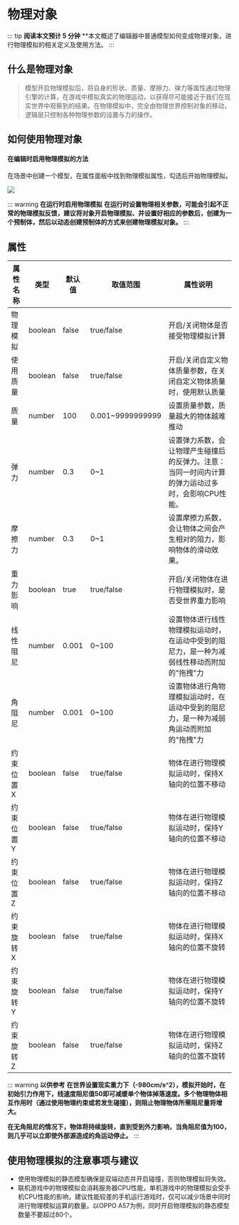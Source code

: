 # 物理对象

::: tip **阅读本文预计 5 分钟**
**本文概述了编辑器中普通模型如何变成物理对象，进行物理模拟的相关定义及使用方法。
:::

## 什么是物理对象

> 模型开启物理模拟后，将自身的形状、质量、摩擦力、弹力等属性通过物理引擎的计算，在游戏中模拟真实的物理运动，以获得尽可能接近于我们在现实世界中观察到的结果。在物理模拟中，完全由物理世界控制对象的移动，逻辑层只控制各种物理参数的设置与力的操作。

## 如何使用物理对象

#### 在编辑时启用物理模拟的方法

在场景中创建一个模型，在属性面板中找到物理模拟属性，勾选后开始物理模拟。

![](https://cdn.233xyx.com/1681900716717_927.png)


::: warning **在运行时启用物理模拟**
**在运行时设置物理相关参数，可能会引起不正常的物理模拟反馈，建议将对象开启物理模拟、并设置好相应的参数后，创建为一个预制体，然后以动态创建预制体的方式来创建物理模拟对象。**
:::


## 属性

| **属性名称** | **类型** | **默认值** | **取值范围** | **属性说明**                                                                                |
| -------------------- | ---------------- | ------------------ | -------------------- | --------------------------------------------------------------------------------------------------- |
| 物理模拟           | boolean        | false            | true/false         | 开启/关闭物体是否接受物理模拟计算                                                                 |
| 使用质量           | boolean        | false            | true/false         | 开启/关闭自定义物体质量参数，在关闭自定义物体质量时，使用默认质量                                 |
| 质量               | number         | 100              | 0.001~9999999999   | 设置质量参数，质量越大的物体越难推动                                                              |
| 弹力               | number         | 0.3              | 0~1                | 设置弹力系数，会让物理产生碰撞后的反弹力。注意：当同一时间内计算的弹力运动过多时，会影响CPU性能。 |
| 摩擦力             | number         | 0.3              | 0~1                | 设置摩擦力系数，会让物体之间会产生相对的阻力，影响物体的滑动效果。                                |
| 重力影响           | boolean        | true             | true/false         | 开启/关闭物体在进行物理模拟时，是否受世界重力影响                                                 |
| 线性阻尼           | number         | 0.001            | 0~100              | 设置物体进行线性物理模拟运动时，在运动中受到的阻尼力，是一种为减弱线性移动而附加的"拖拽"力        |
| 角阻尼             | number         | 0.001            | 0~100              | 设置物体进行角物理模拟运动时，在运动中受到的阻尼力，是一种为减弱角运动而附加的"拖拽"力            |
| 约束位置X          | boolean        | false            | true/false         | 物体在进行物理模拟运动时，保持X轴向的位置不移动                                                   |
| 约束位置Y          | boolean        | false            | true/false         | 物体在进行物理模拟运动时，保持Y轴向的位置不移动                                                   |
| 约束位置Z          | boolean        | false            | true/false         | 物体在进行物理模拟运动时，保持Z轴向的位置不移动                                                   |
| 约束旋转X          | boolean        | false            | true/false         | 物体在进行物理模拟运动时，保持X轴向的位置不旋转                                                   |
| 约束旋转Y          | boolean        | false            | true/false         | 物体在进行物理模拟运动时，保持Y轴向的位置不旋转                                                   |
| 约束旋转Z          | boolean        | false            | true/false         | 物体在进行物理模拟运动时，保持Z轴向的位置不旋转                                                   |


::: warning **以供参考**
**在世界设置现实重力下（-980cm/s^2），模拟开始时，在初始引力作用下，线速度阻尼值50即可减缓单个物体掉落速度。多个物理物体相互作用时（通过使用物理约束或若发生碰撞），则阻止物理物体所需阻尼量将增大。**

**在无角阻尼的情况下，物体将持续旋转，直到受到外力影响，当角阻尼值为100， 则几乎可以立即使外部源造成的角运动停止。**
:::



## 使用物理模拟的注意事项与建议

* 使用物理模拟的静态模型确保是双端动态并开启碰撞，否则物理模拟将失效。
* 联机游戏中的物理模拟会消耗服务器CPU性能，单机游戏中的物理模拟会受手机CPU性能的影响，建议性能较差的手机运行游戏时，仅可以减少场景中同时进行物理模拟运算的数量。以OPPO A57为例，同时开启物理模拟的静态模型数量不要超过80个。

